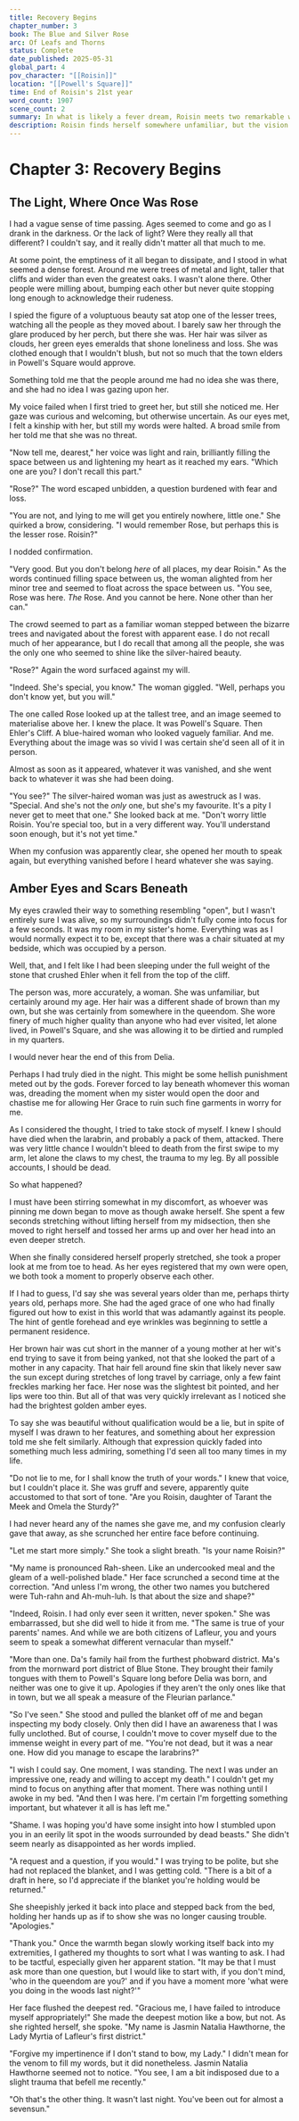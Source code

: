 ```yaml
---
title: Recovery Begins
chapter_number: 3
book: The Blue and Silver Rose
arc: Of Leafs and Thorns
status: Complete
date_published: 2025-05-31
global_part: 4
pov_character: "[[Roisin]]"
location: "[[Powell's Square]]"
time: End of Roisin's 21st year
word_count: 1907
scene_count: 2
summary: In what is likely a fever dream, Roisin meets two remarkable women. When she awakes, she can recall nothing of them, but a third is watching over her recovery.
description: Roisin finds herself somewhere unfamiliar, but the vision fades, and she awakes in her own bed.
---
```

# Chapter 3: Recovery Begins
## The Light, Where Once Was Rose
I had a vague sense of time passing. Ages seemed to come and go as I drank in the darkness. Or the lack of light? Were they really all that different? I couldn't say, and it really didn't matter all that much to me.

At some point, the emptiness of it all began to dissipate, and I stood in what seemed a dense forest. Around me were trees of metal and light, taller that cliffs and wider than even the greatest oaks. I wasn't alone there. Other people were milling about, bumping each other but never quite stopping long enough to acknowledge their rudeness.

I spied the figure of a voluptuous beauty sat atop one of the lesser trees, watching all the people as they moved about. I barely saw her through the glare produced by her perch, but there she was. Her hair was silver as clouds, her green eyes emeralds that shone loneliness and loss. She was clothed enough that I wouldn't blush, but not so much that the town elders in Powell's Square would approve.

Something told me that the people around me had no idea she was there, and she had no idea I was gazing upon her.

My voice failed when I first tried to greet her, but still she noticed me. Her gaze was curious and welcoming, but otherwise uncertain. As our eyes met, I felt a kinship with her, but still my words were halted. A broad smile from her told me that she was no threat.

"Now tell me, dearest," her voice was light and rain, brilliantly filling the space between us and lightening my heart as it reached my ears. "Which one are you? I don't recall this part."

"Rose?" The word escaped unbidden, a question burdened with fear and loss.

"You are not, and lying to me will get you entirely nowhere, little one." She quirked a brow, considering. "I would remember Rose, but perhaps this is the lesser rose. Roisin?"

I nodded confirmation.

"Very good. But you don't belong *here* of all places, my dear Roisin." As the words continued filling space between us, the woman alighted from her minor tree and seemed to float across the space between us. "You see, Rose was here. *The* Rose. And you cannot be here. None other than her can."

The crowd seemed to part as a familiar woman stepped between the bizarre trees and navigated about the forest with apparent ease. I do not recall much of her appearance, but I do recall that among all the people, she was the only one who seemed to shine like the silver-haired beauty.

"Rose?" Again the word surfaced against my will.

"Indeed. She's special, you know." The woman giggled. "Well, perhaps you don't know yet, but you will."

The one called Rose looked up at the tallest tree, and an image seemed to materialise above her. I knew the place. It was Powell's Square. Then Ehler's Cliff. A blue-haired woman who looked vaguely familiar. And me. Everything about the image was so vivid I was certain she'd seen all of it in person.

Almost as soon as it appeared, whatever it was vanished, and she went back to whatever it was she had been doing.

"You see?" The silver-haired woman was just as awestruck as I was. "Special. And she's not the *only* one, but she's my favourite. It's a pity I never get to meet that one." She looked back at me. "Don't worry little Roisin. You're special too, but in a very different way. You'll understand soon enough, but it's not yet time."

When my confusion was apparently clear, she opened her mouth to speak again, but everything vanished before I heard whatever she was saying.
## Amber Eyes and Scars Beneath
My eyes crawled their way to something resembling "open", but I wasn't entirely sure I was alive, so my surroundings didn't fully come into focus for a few seconds. It was my room in my sister's home. Everything was as I would normally expect it to be, except that there was a chair situated at my bedside, which was occupied by a person.

Well, that, and I felt like I had been sleeping under the full weight of the stone that crushed Ehler when it fell from the top of the cliff.

The person was, more accurately, a woman. She was unfamiliar, but certainly around my age. Her hair was a different shade of brown than my own, but she was certainly from somewhere in the queendom. She wore finery of much higher quality than anyone who had ever visited, let alone lived, in Powell's Square, and she was allowing it to be dirtied and rumpled in my quarters.

I would never hear the end of this from Delia.

Perhaps I had truly died in the night. This might be some hellish punishment meted out by the gods. Forever forced to lay beneath whomever this woman was, dreading the moment when my sister would open the door and chastise me for allowing Her Grace to ruin such fine garments in worry for me.

As I considered the thought, I tried to take stock of myself. I knew I should have died when the larabrin, and probably a pack of them, attacked. There was very little chance I wouldn't bleed to death from the first swipe to my arm, let alone the claws to my chest, the trauma to my leg. By all possible accounts, I should be dead.

So what happened?

I must have been stirring somewhat in my discomfort, as whoever was pinning me down began to move as though awake herself. She spent a few seconds stretching without lifting herself from my midsection, then she moved to right herself and tossed her arms up and over her head into an even deeper stretch.

When she finally considered herself properly stretched, she took a proper look at me from toe to head. As her eyes registered that my own were open, we both took a moment to properly observe each other.

If I had to guess, I'd say she was several years older than me, perhaps thirty years old, perhaps more. She had the aged grace of one who had finally figured out how to exist in this world that was adamantly against its people. The hint of gentle forehead and eye wrinkles was beginning to settle a permanent residence.

Her brown hair was cut short in the manner of a young mother at her wit's end trying to save it from being yanked, not that she looked the part of a mother in any capacity. That hair fell around fine skin that likely never saw the sun except during stretches of long travel by carriage, only a few faint freckles marking her face. Her nose was the slightest bit pointed, and her lips were too thin. But all of that was very quickly irrelevant as I noticed she had the brightest golden amber eyes.

To say she was beautiful without qualification would be a lie, but in spite of myself I was drawn to her features, and something about her expression told me she felt similarly. Although that expression quickly faded into something much less admiring, something I'd seen all too many times in my life.

"Do not lie to me, for I shall know the truth of your words." I knew that voice, but I couldn't place it. She was gruff and severe, apparently quite accustomed to that sort of tone. "Are you Roisin, daughter of Tarant the Meek and Omela the Sturdy?"

I had never heard any of the names she gave me, and my confusion clearly gave that away, as she scrunched her entire face before continuing.

"Let me start more simply." She took a slight breath. "Is your name Roisin?"

"My name is pronounced Rah-sheen. Like an undercooked meal and the gleam of a well-polished blade." Her face scrunched a second time at the correction. "And unless I'm wrong, the other two names you butchered were Tuh-rahn and Ah-muh-luh. Is that about the size and shape?"

"Indeed, Roisin. I had only ever seen it written, never spoken." She was embarrassed, but she did well to hide it from me. "The same is true of your parents' names. And while we are both citizens of Lafleur, you and yours seem to speak a somewhat different vernacular than myself."

"More than one. Da's family hail from the furthest phobward district. Ma's from the mornward port district of Blue Stone. They brought their family tongues with them to Powell's Square long before Delia was born, and neither was one to give it up. Apologies if they aren't the only ones like that in town, but we all speak a measure of the Fleurian parlance."

"So I've seen." She stood and pulled the blanket off of me and began inspecting my body closely. Only then did I have an awareness that I was fully unclothed. But of course, I couldn't move to cover myself due to the immense weight in every part of me. "You're not dead, but it was a near one. How did you manage to escape the larabrins?"

"I wish I could say. One moment, I was standing. The next I was under an impressive one, ready and willing to accept my death." I couldn't get my mind to focus on anything after that moment. There was nothing until I awoke in my bed. "And then I was here. I'm certain I'm forgetting something important, but whatever it all is has left me."

"Shame. I was hoping you'd have some insight into how I stumbled upon you in an eerily lit spot in the woods surrounded by dead beasts." She didn't seem nearly as disappointed as her words implied.

"A request and a question, if you would." I was trying to be polite, but she had not replaced the blanket, and I was getting cold. "There is a bit of a draft in here, so I'd appreciate if the blanket you're holding would be returned."

She sheepishly jerked it back into place and stepped back from the bed, holding her hands up as if to show she was no longer causing trouble. "Apologies."

"Thank you." Once the warmth began slowly working itself back into my extremities, I gathered my thoughts to sort what I was wanting to ask. I had to be tactful, especially given her apparent station. "It may be that I must ask more than one question, but I would like to start with, if you don't mind, 'who in the queendom are you?' and if you have a moment more 'what were you doing in the woods last night?'"

Her face flushed the deepest red. "Gracious me, I have failed to introduce myself appropriately!" She made the deepest motion like a bow, but not. As she righted herself, she spoke. "My name is Jasmin Natalia Hawthorne, the Lady Myrtia of Lafleur's first district."

"Forgive my impertinence if I don't stand to bow, my Lady." I didn't mean for the venom to fill my words, but it did nonetheless. Jasmin Natalia Hawthorne seemed not to notice. "You see, I am a bit indisposed due to a slight trauma that befell me recently."

"Oh that's the other thing. It wasn't last night. You've been out for almost a sevensun."

